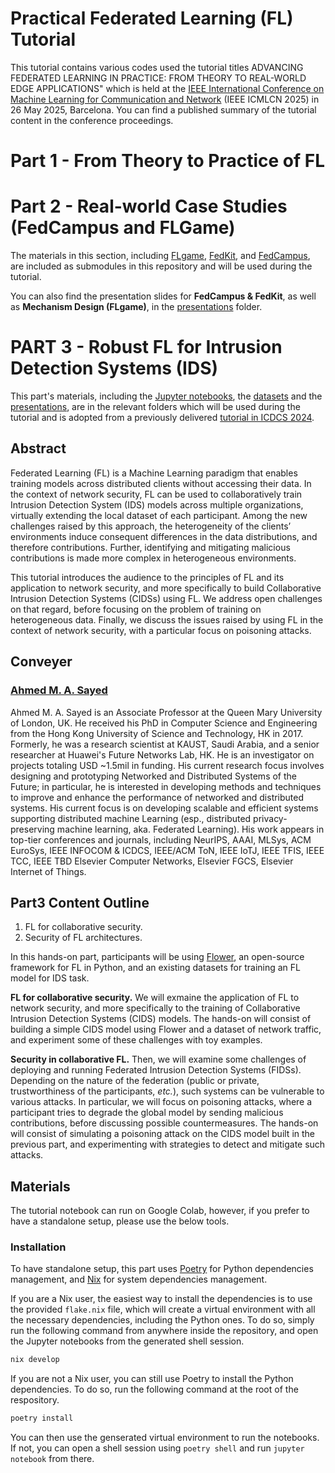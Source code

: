 # Practical Federated Learning (FL) Tutorial

This tutorial contains various codes used the tutorial titles ADVANCING FEDERATED LEARNING IN PRACTICE: FROM THEORY TO REAL-WORLD EDGE APPLICATIONS" which is held at the [IEEE International Conference on Machine Learning for Communication and Network](https://icdcs2025.icdcs.org/) (IEEE ICMLCN 2025) in 26 May 2025, Barcelona. You can find a published summary of the tutorial content in the conference proceedings.

# Part 1 - From Theory to Practice of FL

# Part 2 - Real-world Case Studies (FedCampus and FLGame)
The materials in this section, including 
[FLgame](https://github.com/Thea-Feng/FL-game/tree/e2063457e19263ef856d8cc8c63a4aab728f3037), 
[FedKit](https://github.com/FedCampus/FedKit/tree/e203312add2c9fc1ebb5511bae8a52eb384814c4), and 
[FedCampus](https://github.com/FedCampus/FedCampus_Flutter/tree/99859d0bcf340f7096684d8986706678eb7d8823), 
are included as submodules in this repository and will be used during the tutorial.

You can also find the presentation slides for **FedCampus & FedKit**, as well as **Mechanism Design (FLgame)**, in the [presentations](slides) folder.


# PART 3 - Robust FL for Intrusion Detection Systems (IDS)
This part's  materials, including the [Jupyter notebooks](notebooks), the [datasets](datasets) and the [presentations](slides), are in the relevant folders which will be used during the tutorial and is adopted from a previously delivered [tutorial in ICDCS 2024](https://github.com/leolavaur/icdcs_2025).

## Abstract

Federated Learning (FL) is a Machine Learning paradigm that enables training models across distributed clients without accessing their data.
In the context of network security, FL can be used to collaboratively train Intrusion Detection System (IDS) models across multiple organizations, virtually extending the local dataset of each participant. Among the new challenges raised by this approach, the heterogeneity of the clients’ environments induce consequent differences in the data distributions, and therefore contributions.
Further, identifying and mitigating malicious contributions is made more complex in heterogeneous environments.

This tutorial introduces the audience to the principles of FL and its application to network security, and more specifically to build Collaborative Intrusion Detection Systems (CIDSs) using FL.
We address open challenges on that regard, before focusing on the problem of training on heterogeneous data.
Finally, we discuss the issues raised by using FL in the context of network security, with a particular focus on poisoning attacks.


## Conveyer 

### [Ahmed M. A. Sayed](https://eecs.qmul.ac.uk/~ahmed/)

Ahmed M. A. Sayed is an Associate Professor at the Queen Mary University of London, UK. He received his PhD in Computer Science and Engineering from the Hong Kong University of Science and Technology, HK in 2017. Formerly, he was a research scientist at KAUST, Saudi Arabia, and a senior researcher at Huawei's Future Networks Lab, HK. He is an investigator on projects totaling USD ~1.5mil in funding. His current research focus involves designing and prototyping Networked and Distributed Systems of the Future; in particular, he is interested in developing methods and techniques to improve and enhance the performance of networked and distributed systems. His current focus is on developing scalable and efficient systems supporting distributed machine Learning (esp., distributed privacy-preserving machine learning, aka. Federated Learning). His work appears in top-tier conferences and journals, including NeurIPS, AAAI, MLSys, ACM EuroSys, IEEE INFOCOM & ICDCS, IEEE/ACM ToN, IEEE IoTJ, IEEE TFIS, IEEE TCC, IEEE TBD Elsevier Computer Networks, Elsevier FGCS, Elsevier Internet of Things.

## Part3 Content Outline

1. FL for collaborative security.
2. Security of FL architectures.
   
In this hands-on part, participants will be using [Flower](https://flower.ai/), an open-source framework for FL in Python, and an existing datasets for training an FL model for IDS task.

**FL for collaborative security.**
We will exmaine the application of FL to network security, and more specifically to the training of Collaborative Intrusion Detection Systems (CIDS) models.
The hands-on will consist of building a simple CIDS model using Flower and a dataset of network traffic, and experiment some of these challenges with toy examples.

**Security in collaborative FL.** 
Then, we will examine some challenges of deploying and running Federated Intrusion Detection Systems (FIDSs). Depending on the nature of the federation (public or private, trustworthiness of the participants, *etc.*), such systems can be vulnerable to various attacks. In particular, we will focus on poisoning attacks, where a participant tries to degrade the global model by sending malicious contributions, before discussing possible countermeasures. The hands-on will consist of simulating a poisoning attack on the CIDS model built in the previous part, and experimenting with strategies to detect and mitigate such attacks.


## Materials

The tutorial notebook can run on Google Colab, however, if you prefer to have a standalone setup, please use the below tools.  
### Installation

To have standalone setup, this part uses [Poetry](https://python-poetry.org) for Python dependencies management, and [Nix](https://nixos.org) for system dependencies management.

If you are a Nix user, the easiest way to install the dependencies is to use the provided `flake.nix` file, which will create a virtual environment with all the necessary dependencies, including the Python ones.
To do so, simply run the following command from anywhere inside the repository, and open the Jupyter notebooks from the generated shell session.
```bash
nix develop
```

If you are not a Nix user, you can still use Poetry to install the Python dependencies.
To do so, run the following command at the root of the respository.
```bash
poetry install
```
You can then use the genserated virtual environment to run the notebooks.
If not, you can open a shell session using `poetry shell` and run `jupyter notebook` from there.

